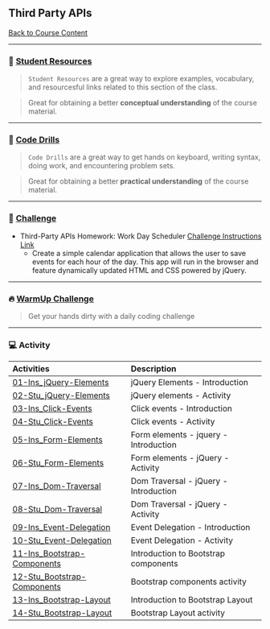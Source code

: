 ## Third Party APIs
[Back to Course Content](../../README.md)

-----
### :book: **[Student Resources](student-resources/README.md)**

> `Student Resources` are a great way to explore examples, vocabulary, and resourcesful links related to this section of the class.

> Great for obtaining a better **conceptual understanding** of the course material. 

------
### :dart: **[Code Drills](code-drills/README.md)**

> `Code Drills` are a great way to get hands on keyboard, writing syntax, doing work, and encountering problem sets. 

> Great for obtaining a better **practical understanding** of the course material. 

-----
### :pencil: **[Challenge](challenge/README.md)**

- Third-Party APIs Homework: Work Day Scheduler
[Challenge Instructions Link](challenge/README.md)
    * Create a simple calendar application that allows the user to save events for each hour of the day. This app will run in the browser and feature dynamically updated HTML and CSS powered by jQuery.

-----

### :fire: **[WarmUp Challenge](warm-up-challenge)**

> Get your hands dirty with a daily coding challenge

-----

### :computer: Activity

|  Activities |  Description |
|:--	|:--
|[01-Ins_jQuery-Elements](activities/01-Ins_jQuery-Elements)| jQuery Elements - Introduction |
|[02-Stu_jQuery-Elements](activities/02-Stu_jQuery-Elements)| jQuery elements - Activity |
|[03-Ins_Click-Events](activities/03-Ins_Click-Events)| Click events - Introduction |
|[04-Stu_Click-Events](activities/04-Stu_Click-Events)| Click events - Activity |
|[05-Ins_Form-Elements](activities/05-Ins_Form-Elements)| Form elements - jquery - Introduction |
|[06-Stu_Form-Elements](activities/06-Stu_Form-Elements)| Form elements - jQuery - Activity |
|[07-Ins_Dom-Traversal](activities/07-Ins_Dom-Traversal)| Dom Traversal - jQuery - Introduction |
|[08-Stu_Dom-Traversal](activities/08-Stu_Dom-Traversal)| Dom Traversal - jQuery - Activity |
|[09-Ins_Event-Delegation](activities/09-Ins_Event-Delegation)| Event Delegation - Introduction |
|[10-Stu_Event-Delegation](activities/10-Stu_Event-Delegation)| Event Delegation - Activity |
|[11-Ins_Bootstrap-Components](activities/11-Ins_Bootstrap-Components)| Introduction to Bootstrap components |
|[12-Stu_Bootstrap-Components](activities/12-Stu_Bootstrap-Components)| Bootstrap components activity |
|[13-Ins_Bootstrap-Layout](activities/13-Ins_Bootstrap-Layout)| Introduction to Bootstrap Layout |
|[14-Stu_Bootstrap-Layout](activities/14-Stu_Bootstrap-Layout)| Bootstrap Layout activity |

